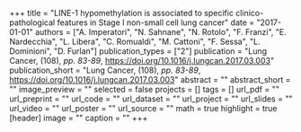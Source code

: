 +++
title = "LINE-1 hypomethylation is associated to specific clinico-pathological features in Stage I non-small cell lung cancer"
date = "2017-01-01"
authors = ["A. Imperatori", "N. Sahnane", "N. Rotolo", "F. Franzi", "E. Nardecchia", "L. Libera", "C. Romualdi", "M. Cattoni", "F. Sessa", "L. Dominioni", "D. Furlan"]
publication_types = ["2"]
publication = "Lung Cancer, (108), _pp. 83-89_, https://doi.org/10.1016/j.lungcan.2017.03.003"
publication_short = "Lung Cancer, (108), _pp. 83-89_, https://doi.org/10.1016/j.lungcan.2017.03.003"
abstract = ""
abstract_short = ""
image_preview = ""
selected = false
projects = []
tags = []
url_pdf = ""
url_preprint = ""
url_code = ""
url_dataset = ""
url_project = ""
url_slides = ""
url_video = ""
url_poster = ""
url_source = ""
math = true
highlight = true
[header]
image = ""
caption = ""
+++
